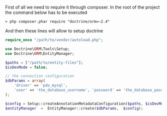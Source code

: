 First of all we need to require it through composer. In the root of the project the command below has to be executed



`> php composer.phar require "doctrine/orm=~2.4"`



And then these lines will allow to setup doctrine

```php
require_once "/path/to/vendor/autoload.php";

use Doctrine\ORM\Tools\Setup;
use Doctrine\ORM\EntityManager;

$paths = ["/path/to/entity-files"];
$isDevMode = false;

// the connection configuration
$dbParams = array(
    'driver' => 'pdo_mysql',
    'user' => 'the_database_username', 'password' => 'the_database_password', 'dbname' => 'the_database_name',
);

$config = Setup::createAnnotationMetadataConfiguration($paths, $isDevMode);
$entityManager  =  EntityManager::create($dbParams,  $config);
```



